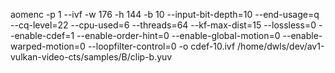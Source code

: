 aomenc -p 1 --ivf -w 176 -h 144 -b 10 --input-bit-depth=10 --end-usage=q --cq-level=22 --cpu-used=6 --threads=64  --kf-max-dist=15  --lossless=0 --enable-cdef=1 --enable-order-hint=0 --enable-global-motion=0 --enable-warped-motion=0 --loopfilter-control=0 -o cdef-10.ivf  /home/dwls/dev/av1-vulkan-video-cts/samples/B/clip-b.yuv
